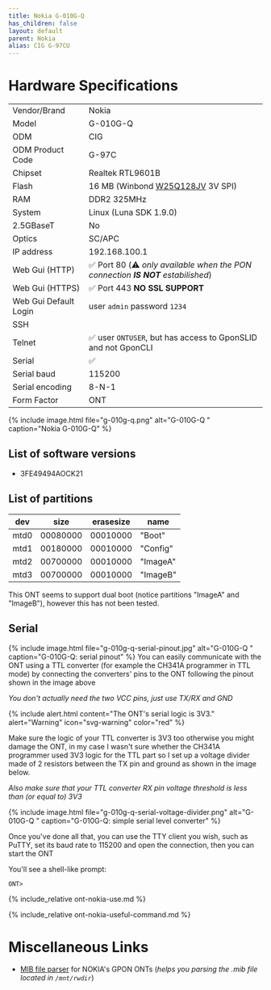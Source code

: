 ```yaml
---
title: Nokia G-010G-Q
has_children: false
layout: default
parent: Nokia
alias: CIG G-97CU
---
```


# Hardware Specifications

|                       |                                                                                                                   |
| --------------------- | ----------------------------------------------------------------------------------------------------------------- |
| Vendor/Brand          | Nokia                                                                                                             |
| Model                 | G-010G-Q                                                                                                          |
| ODM                   | CIG                                                                                                               |
| ODM Product Code      | G-97C                                                                                                            |
| Chipset               | Realtek RTL9601B                                                                                                  |
| Flash                 | 16 MB (Winbond [W25Q128JV](https://www.winbond.com/resource-files/w25q128jv%20revf%2003272018%20plus.pdf) 3V SPI) |
| RAM                   | DDR2 325MHz                                                                                                       |
| System                | Linux (Luna SDK 1.9.0)                                                                                            |
| 2.5GBaseT             | No                                                                                                                |
| Optics                | SC/APC                                                                                                            |
| IP address            | 192.168.100.1                                                                                                     |
| Web Gui (HTTP)        | ✅ Port 80 (⚠️ *only available when the PON connection **IS NOT** estabilished*)                                |
| Web Gui (HTTPS)       | ✅ Port 443 **NO SSL SUPPORT**                                                                                    |
| Web Gui Default Login | user `admin` password `1234`                                                                                      |
| SSH                   |                                                                                                                   |
| Telnet                | ✅ user `ONTUSER`, but has access to GponSLID and not GponCLI                                                     |
| Serial                | ✅                                                                                                                |
| Serial baud           | 115200                                                                                                            |
| Serial encoding       | 8-N-1                                                                                                             |
| Form Factor           | ONT                                                                                                               |

{% include image.html file="g-010g-q.png"  alt="G-010G-Q " caption="Nokia G-010G-Q" %}

## List of software versions
- 3FE49494AOCK21

## List of partitions

| dev  | size     | erasesize | name     |
| ---- | -------- | --------- | -------- |
| mtd0 | 00080000 | 00010000  | "Boot"   |
| mtd1 | 00180000 | 00010000  | "Config" |
| mtd2 | 00700000 | 00010000  | "ImageA" |
| mtd3 | 00700000 | 00010000  | "ImageB" |

This ONT seems to support dual boot (notice partitions "ImageA" and "ImageB"), however this has not been tested. 

## Serial

{% include image.html file="g-010g-q-serial-pinout.jpg"  alt="G-010G-Q " caption="G-010G-Q: serial pinout" %}
You can easily communicate with the ONT using a TTL converter (for example the CH341A programmer in TTL mode) by connecting the converters' pins to the ONT following the pinout shown in the image above

*You don't actually need the two VCC pins, just use TX/RX and GND*

{% include alert.html content="The ONT's serial logic is 3V3." alert="Warning"  icon="svg-warning" color="red" %}

Make sure the logic of your TTL converter is 3V3 too otherwise you might damage the ONT, in my case I wasn't sure whether the CH341A programmer used 3V3 logic for the TTL part so I set up a voltage divider made of 2 resistors between the TX pin and ground as shown in the image below.

*Also make sure that your TTL converter RX pin voltage threshold is less than (or equal to) 3V3*

{% include image.html file="g-010g-q-serial-voltage-divider.png"  alt="G-010G-Q " caption="G-010G-Q: simple serial level converter" %}

Once you've done all that, you can use the TTY client you wish, such as PuTTY, set its baud rate to 115200 and open the connection, then you can start the ONT

You'll see a shell-like prompt:
```
ONT>
```

{% include_relative ont-nokia-use.md %}

{% include_relative ont-nokia-useful-command.md %}

# Miscellaneous Links
- [MIB file parser](https://github.com/nanomad/nokia-ont-mib-parser) for NOKIA's GPON ONTs (*helps you parsing the .mib file located in `/mnt/rwdir`*)


